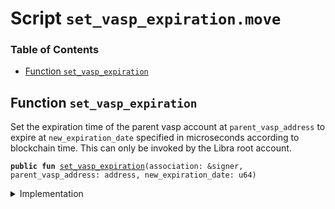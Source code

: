 
<a name="SCRIPT"></a>

# Script `set_vasp_expiration.move`

### Table of Contents

-  [Function `set_vasp_expiration`](#SCRIPT_set_vasp_expiration)



<a name="SCRIPT_set_vasp_expiration"></a>

## Function `set_vasp_expiration`

Set the expiration time of the parent vasp account at
<code>parent_vasp_address</code>
to expire at
<code>new_expiration_date</code> specified in microseconds according to
blockchain time. This can only be invoked by the Libra root account.


<pre><code><b>public</b> <b>fun</b> <a href="#SCRIPT_set_vasp_expiration">set_vasp_expiration</a>(association: &signer, parent_vasp_address: address, new_expiration_date: u64)
</code></pre>



<details>
<summary>Implementation</summary>


<pre><code><b>fun</b> <a href="#SCRIPT_set_vasp_expiration">set_vasp_expiration</a>(
    association: &signer,
    parent_vasp_address: address,
    new_expiration_date: u64,
) {
    <b>let</b> assoc_root_capability = <a href="../../modules/doc/Roles.md#0x1_Roles_extract_privilege_to_capability">Roles::extract_privilege_to_capability</a>&lt;LibraRootRole&gt;(association);
    <a href="../../modules/doc/VASP.md#0x1_VASP_set_vasp_expiration">VASP::set_vasp_expiration</a>(&assoc_root_capability, parent_vasp_address, new_expiration_date);
    <a href="../../modules/doc/Roles.md#0x1_Roles_restore_capability_to_privilege">Roles::restore_capability_to_privilege</a>(association, assoc_root_capability);
}
</code></pre>



</details>
